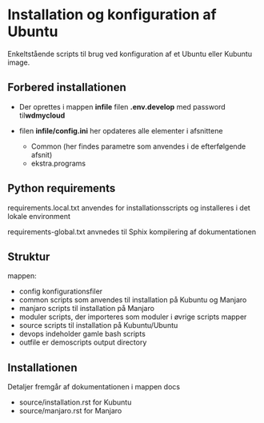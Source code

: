 # Installation og konfiguration af Ubuntu

Enkeltstående scripts til brug ved konfiguration af et Ubuntu eller Kubuntu image.

## Forbered installationen

- Der oprettes i mappen **infile** filen **.env.develop** med password til**wdmycloud**
- filen **infile/config.ini** her opdateres alle elementer i afsnittene 

    - Common (her findes parametre som anvendes i de efterfølgende afsnit)
    - ekstra.programs

## Python requirements

requirements.local.txt anvendes for installationsscripts og installeres i det lokale environment

requirements-global.txt anvnedes til Sphix kompilering af dokumentationen

## Struktur

mappen:

- config konfigurationsfiler
- common scripts som anvendes til installation på Kubuntu og Manjaro
- manjaro scripts til installation på Manjaro
- moduler scripts, der importeres som moduler i øvrige scripts mapper
- source scripts til installation på Kubuntu/Ubuntu
- devops indeholder gamle bash scripts
- outfile er demoscripts output directory

## Installationen

Detaljer fremgår af dokumentationen i mappen docs

- source/installation.rst for Kubuntu
- source/manjaro.rst for Manjaro


